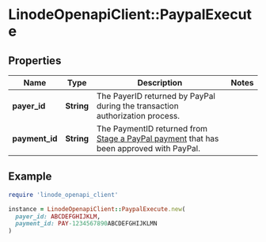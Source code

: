 # LinodeOpenapiClient::PaypalExecute

## Properties

| Name | Type | Description | Notes |
| ---- | ---- | ----------- | ----- |
| **payer_id** | **String** | The PayerID returned by PayPal during the transaction authorization process. |  |
| **payment_id** | **String** | The PaymentID returned from [Stage a PayPal payment](https://techdocs.akamai.com/linode-api/reference/post-pay-pal-payment) that has been approved with PayPal. |  |

## Example

```ruby
require 'linode_openapi_client'

instance = LinodeOpenapiClient::PaypalExecute.new(
  payer_id: ABCDEFGHIJKLM,
  payment_id: PAY-1234567890ABCDEFGHIJKLMN
)
```

